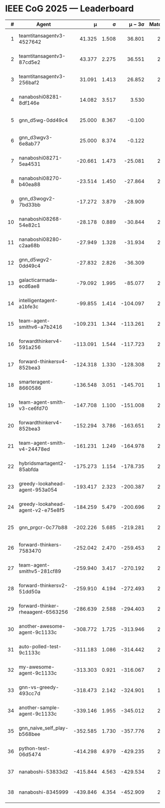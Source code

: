 # IEEE CoG 2025 — Leaderboard

| # | Agent | μ | σ | μ − 3σ | Matches | Updated |
|---:|---|---:|---:|---:|---:|---|
| 1 | teamtitansagentv3-4527642 | 41.325 | 1.508 | 36.801 | 2540 | 2025-08-29 06:22 |
| 2 | teamtitansagentv3-87cd5e2 | 43.377 | 2.275 | 36.551 | 2440 | 2025-08-29 06:22 |
| 3 | teamtitansagentv3-256baf2 | 31.091 | 1.413 | 26.852 | 2780 | 2025-08-29 06:22 |
| 4 | nanaboshi08281-8df146e | 14.082 | 3.517 | 3.530 | 70 | 2025-08-29 06:22 |
| 5 | gnn_d5wg-0dd49c4 | 25.000 | 8.367 | -0.100 | 80 | 2025-08-29 06:22 |
| 6 | gnn_d3wgv3-6e8ab77 | 25.000 | 8.374 | -0.122 | 98 | 2025-08-29 06:22 |
| 7 | nanaboshi08271-5ea4531 | -20.661 | 1.473 | -25.081 | 2820 | 2025-08-29 06:22 |
| 8 | nanaboshi08270-b40ea88 | -23.514 | 1.450 | -27.864 | 2800 | 2025-08-29 06:22 |
| 9 | gnn_d3wogv2-7bd33bb | -17.272 | 3.879 | -28.909 | 108 | 2025-08-29 06:22 |
| 10 | nanaboshi08268-54e82c1 | -28.178 | 0.889 | -30.844 | 2560 | 2025-08-29 06:22 |
| 11 | nanaboshi08280-c2aa68b | -27.949 | 1.328 | -31.934 | 2340 | 2025-08-29 06:22 |
| 12 | gnn_d5wgv2-0dd49c4 | -27.832 | 2.826 | -36.309 | 100 | 2025-08-29 06:22 |
| 13 | galacticarmada-ecd6ae8 | -79.092 | 1.995 | -85.077 | 2660 | 2025-08-29 06:22 |
| 14 | intelligentagent-a1bfe3c | -99.855 | 1.414 | -104.097 | 2454 | 2025-08-29 06:22 |
| 15 | team-agent-smithv6-a7b2416 | -109.231 | 1.344 | -113.261 | 2820 | 2025-08-29 06:22 |
| 16 | forwardthinkerv4-591a256 | -113.091 | 1.544 | -117.723 | 2322 | 2025-08-29 06:22 |
| 17 | forward-thinkersv4-852bea3 | -124.318 | 1.330 | -128.308 | 2160 | 2025-08-29 06:22 |
| 18 | smarteragent-8660586 | -136.548 | 3.051 | -145.701 | 1968 | 2025-08-29 06:22 |
| 19 | team-agent-smith-v3-ce6fd70 | -147.708 | 1.100 | -151.008 | 2998 | 2025-08-29 06:22 |
| 20 | forwardthinkerv4-852bea3 | -152.294 | 3.786 | -163.651 | 2052 | 2025-08-29 06:22 |
| 21 | team-agent-smith-v4-24478ed | -161.231 | 1.249 | -164.978 | 2498 | 2025-08-29 06:22 |
| 22 | hybridsmartagent2-85abfda | -175.273 | 1.154 | -178.735 | 2372 | 2025-08-29 06:22 |
| 23 | greedy-lookahead-agent-953a054 | -193.417 | 2.323 | -200.387 | 2478 | 2025-08-29 06:22 |
| 24 | greedy-lookahead-agent-v2-e75e8f5 | -184.259 | 5.479 | -200.696 | 2470 | 2025-08-29 06:22 |
| 25 | gnn_prgcr-0c77b88 | -202.226 | 5.685 | -219.281 | 2450 | 2025-08-29 06:22 |
| 26 | forward-thinkers-7583470 | -252.042 | 2.470 | -259.453 | 2480 | 2025-08-29 06:22 |
| 27 | team-agent-smithv5-281cf89 | -259.940 | 3.417 | -270.192 | 2620 | 2025-08-29 06:22 |
| 28 | forward-thinkersv2-51dd50a | -259.910 | 4.194 | -272.493 | 2364 | 2025-08-29 06:22 |
| 29 | forward-thinker-rheaagent-6563256 | -286.639 | 2.588 | -294.403 | 2324 | 2025-08-29 06:22 |
| 30 | another-awesome-agent-9c1133c | -308.772 | 1.725 | -313.946 | 2220 | 2025-08-29 06:22 |
| 31 | auto-polled-test-9c1133c | -311.183 | 1.086 | -314.442 | 2640 | 2025-08-29 06:22 |
| 32 | my-awesome-agent-9c1133c | -313.303 | 0.921 | -316.067 | 2500 | 2025-08-29 06:22 |
| 33 | gnn-vs-greedy-493cc7d | -318.473 | 2.142 | -324.901 | 1800 | 2025-08-29 06:22 |
| 34 | another-sample-agent-9c1133c | -339.146 | 1.955 | -345.012 | 2740 | 2025-08-29 06:22 |
| 35 | gnn_naive_self_play-b568bee | -352.585 | 1.730 | -357.776 | 2240 | 2025-08-29 06:22 |
| 36 | python-test-06d5474 | -414.298 | 4.979 | -429.235 | 2450 | 2025-08-29 06:22 |
| 37 | nanaboshi-53833d2 | -415.844 | 4.563 | -429.534 | 2080 | 2025-08-29 06:22 |
| 38 | nanaboshi-8345999 | -439.846 | 4.354 | -452.909 | 2060 | 2025-08-29 06:22 |
